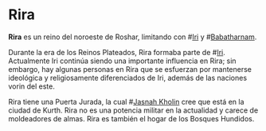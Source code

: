 # Rira
**Rira** es un reino del noroeste de Roshar, limitando con #[Iri](locations/iri) y #[Babatharnam](locations/babatharnam).

Durante la era de los Reinos Plateados, Rira formaba parte de #[Iri](locations/iri). Actualmente Iri continúa siendo una importante influencia en Rira; sin embargo, hay algunas personas en Rira que se esfuerzan por mantenerse ideológica y religiosamente diferenciados de Iri, además de las naciones vorin del este. 

Rira tiene una Puerta Jurada, la cual #[Jasnah Kholin](characters/jasnah) cree que está en la ciudad de Kurth. Rira no es una potencia militar en la actualidad y carece de moldeadores de almas. Rira es también el hogar de los Bosques Hundidos. 
